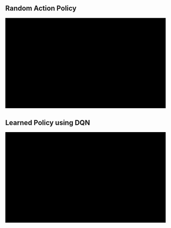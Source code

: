 
## Random Action Policy
![Demo CountPages alpha](https://github.com/MOONLABIISERB/marl-ecs-course/blob/karthik_2320702/EndSem/random.gif)

## Learned Policy using DQN

![Demo CountPages alpha](https://github.com/MOONLABIISERB/marl-ecs-course/blob/karthik_2320702/EndSem/video.gif)
